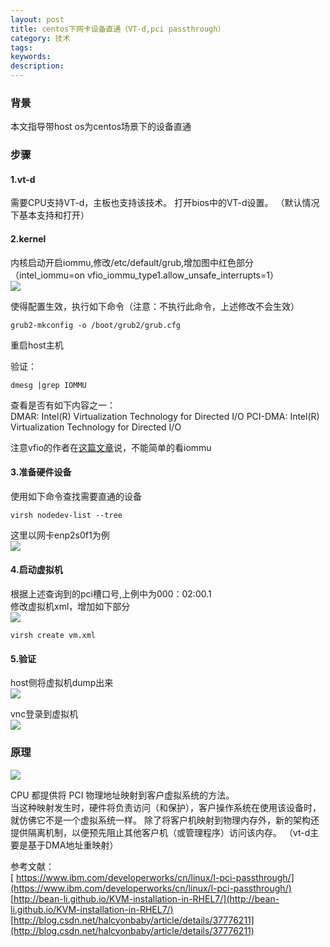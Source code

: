 ```yaml
---
layout: post
title: centos下网卡设备直通（VT-d,pci passthrough）
category: 技术
tags: 
keywords: 
description: 
---
```


### 背景 ###

本文指导带host os为centos场景下的设备直通

### 步骤 ###

#### 1.vt-d ####

需要CPU支持VT-d，主板也支持该技术。
打开bios中的VT-d设置。
（默认情况下基本支持和打开）


#### 2.kernel ####

内核启动开启iommu,修改/etc/default/grub,增加图中红色部分（intel_iommu=on vfio_iommu_type1.allow_unsafe_interrupts=1）  
![](http://i.imgur.com/XG4dFNT.png)

使得配置生效，执行如下命令（注意：不执行此命令，上述修改不会生效）  

    grub2-mkconfig -o /boot/grub2/grub.cfg  

重启host主机

验证：

    dmesg |grep IOMMU

查看是否有如下内容之一：  
    DMAR: Intel(R) Virtualization Technology for Directed I/O 
    PCI-DMA: Intel(R) Virtualization Technology for Directed I/O

注意vfio的作者在[这篇文章](http://vfio.blogspot.jp/2016/09/intel-iommu-enabled-it-doesnt-mean-what.html)说，不能简单的看iommu

#### 3.准备硬件设备 ####

使用如下命令查找需要直通的设备

    virsh nodedev-list --tree

这里以网卡enp2s0f1为例  
![](http://i.imgur.com/8EcVn4X.png)

#### 4.启动虚拟机 ####

根据上述查询到的pci槽口号,上例中为000：02:00.1  
修改虚拟机xml，增加如下部分  
![](http://i.imgur.com/sjiw57o.png)  

    virsh create vm.xml

#### 5.验证 ####

host侧将虚拟机dump出来  
![](http://i.imgur.com/whP1AGU.png)  

vnc登录到虚拟机  
![](http://i.imgur.com/Zxca46A.png)  


### 原理 ###

![](http://i.imgur.com/QDXfvAM.png)  
 
CPU 都提供将 PCI 物理地址映射到客户虚拟系统的方法。  
当这种映射发生时，硬件将负责访问（和保护），客户操作系统在使用该设备时，就仿佛它不是一个虚拟系统一样。  除了将客户机映射到物理内存外，新的架构还提供隔离机制，以便预先阻止其他客户机（或管理程序）访问该内存。
（vt-d主要是基于DMA地址重映射） 

参考文献：  
[    https://www.ibm.com/developerworks/cn/linux/l-pci-passthrough/](https://www.ibm.com/developerworks/cn/linux/l-pci-passthrough/)  
[http://bean-li.github.io/KVM-installation-in-RHEL7/](http://bean-li.github.io/KVM-installation-in-RHEL7/)  
[http://blog.csdn.net/halcyonbaby/article/details/37776211](http://blog.csdn.net/halcyonbaby/article/details/37776211)